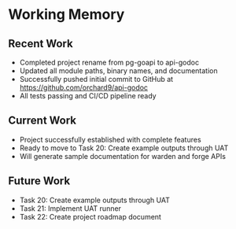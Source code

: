 # Working Memory

## Recent Work
- Completed project rename from pg-goapi to api-godoc
- Updated all module paths, binary names, and documentation
- Successfully pushed initial commit to GitHub at https://github.com/orchard9/api-godoc
- All tests passing and CI/CD pipeline ready

## Current Work
- Project successfully established with complete features
- Ready to move to Task 20: Create example outputs through UAT
- Will generate sample documentation for warden and forge APIs

## Future Work
- Task 20: Create example outputs through UAT
- Task 21: Implement UAT runner
- Task 22: Create project roadmap document